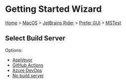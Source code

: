 <!--
GENERATED FILE - DO NOT EDIT
This file was generated by [MarkdownSnippets](https://github.com/SimonCropp/MarkdownSnippets).
Source File: /docs/mdsource/wiz/MacOS_Rider_Gui_MSTest.source.md
To change this file edit the source file and then run MarkdownSnippets.
-->

# Getting Started Wizard

[Home](/docs/wiz/readme.md) > [MacOS](MacOS.md) > [JetBrains Rider](MacOS_Rider.md) > [Prefer GUI](MacOS_Rider_Gui.md) > [MSTest](MacOS_Rider_Gui_MSTest.md)

## Select Build Server

Options:
 * [AppVeyor](MacOS_Rider_Gui_MSTest_AppVeyor.md)
 * [GitHub Actions](MacOS_Rider_Gui_MSTest_GitHubActions.md)
 * [Azure DevOps](MacOS_Rider_Gui_MSTest_AzureDevOps.md)
 * [No build server](MacOS_Rider_Gui_MSTest_None.md)
